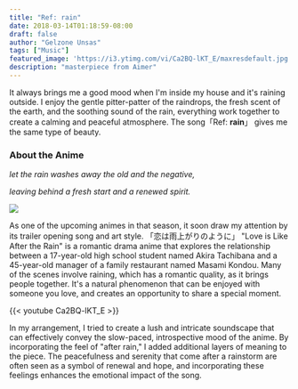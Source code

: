 ```yaml
---
title: "Ref: rain"
date: 2018-03-14T01:18:59-08:00
draft: false
author: "Gelzone Unsas"
tags: ["Music"]
featured_image: 'https://i3.ytimg.com/vi/Ca2BQ-lKT_E/maxresdefault.jpg'
description: "masterpiece from Aimer"
---
```


It always brings me a good mood when I'm inside my house and it's raining outside. I enjoy the gentle pitter-patter of the raindrops, the fresh scent of the earth, and the soothing sound of the rain, everything work together to create a calming and peaceful atmosphere. The song「Ref: **rain**」 gives me the same type of beauty. <!--more-->

### About the Anime

_let the rain washes away the old and the negative,_

_leaving behind a fresh start and a renewed spirit._

![](https://pic-bstarstatic.akamaized.net/ugc/fafb923cc9644106c4bc29045203dc14.jpg@960w_540h_1e_1c_1f.webp)

As one of the upcoming animes in that season, it soon draw my attention by its trailer opening song and art style. 「恋は雨上がりのように」 "Love is Like After the Rain" is a romantic drama anime that explores the relationship between a 17-year-old high school student named Akira Tachibana and a 45-year-old manager of a family restaurant named Masami Kondou. Many of the scenes involve raining, which has a romantic quality, as it brings people together. It's a natural phenomenon that can be enjoyed with someone you love, and creates an opportunity to share a special moment.

{{< youtube Ca2BQ-lKT_E >}}

In my arrangement, I tried to create a lush and intricate soundscape that can effectively convey the slow-paced, introspective mood of the anime. By incorporating the feel of "after rain," I added additional layers of meaning to the piece. The peacefulness and serenity that come after a rainstorm are often seen as a symbol of renewal and hope, and incorporating these feelings enhances the emotional impact of the song.
